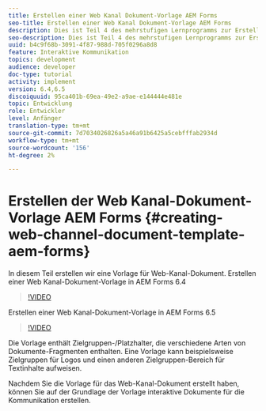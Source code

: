 ```yaml
---
title: Erstellen einer Web Kanal Dokument-Vorlage AEM Forms
seo-title: Erstellen einer Web Kanal Dokument-Vorlage AEM Forms
description: Dies ist Teil 4 des mehrstufigen Lernprogramms zur Erstellung Ihres ersten interaktiven Kommunikations-Dokuments. In diesem Teil erstellen wir eine Vorlage für Web-Kanal-Dokument.
seo-description: Dies ist Teil 4 des mehrstufigen Lernprogramms zur Erstellung Ihres ersten interaktiven Kommunikations-Dokuments. In diesem Teil erstellen wir eine Vorlage für Web-Kanal-Dokument.
uuid: b4c9f68b-3091-4f87-988d-705f0296a8d8
feature: Interaktive Kommunikation
topics: development
audience: developer
doc-type: tutorial
activity: implement
version: 6.4,6.5
discoiquuid: 95ca401b-69ea-49e2-a9ae-e144444e481e
topic: Entwicklung
role: Entwickler
level: Anfänger
translation-type: tm+mt
source-git-commit: 7d7034026826a5a46a91b6425a5cebfffab2934d
workflow-type: tm+mt
source-wordcount: '156'
ht-degree: 2%

---
```



# Erstellen der Web Kanal-Dokument-Vorlage AEM Forms {#creating-web-channel-document-template-aem-forms}

In diesem Teil erstellen wir eine Vorlage für Web-Kanal-Dokument.
Erstellen einer Web Kanal-Dokument-Vorlage in AEM Forms 6.4
>[!VIDEO](https://video.tv.adobe.com/v/22342?quality=9&learn=on)

Erstellen einer Web Kanal-Dokument-Vorlage in AEM Forms 6.5
>[!VIDEO](https://video.tv.adobe.com/v/27807?quality=9&learn=on)

Die Vorlage enthält Zielgruppen-/Platzhalter, die verschiedene Arten von Dokumente-Fragmenten enthalten. Eine Vorlage kann beispielsweise Zielgruppen für Logos und einen anderen Zielgruppen-Bereich für Textinhalte aufweisen.

Nachdem Sie die Vorlage für das Web-Kanal-Dokument erstellt haben, können Sie auf der Grundlage der Vorlage interaktive Dokumente für die Kommunikation erstellen.
